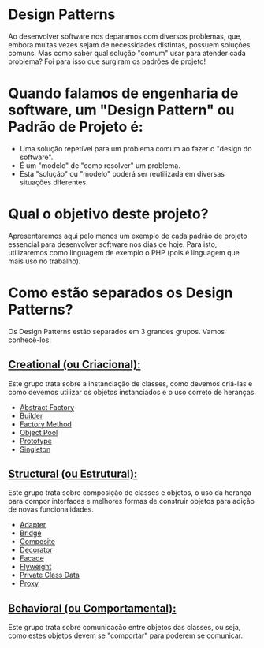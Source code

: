 # Design Patterns

Ao desenvolver software nos deparamos com diversos problemas, que, embora muitas vezes sejam de necessidades
distintas, possuem soluções comuns. Mas como saber qual solução "comum" usar para atender cada problema?
Foi para isso que surgiram os padrões de projeto!


# Quando falamos de engenharia de software, um "Design Pattern" ou Padrão de Projeto é:

* Uma solução repetível para um problema comum ao fazer o "design do software".
* É um "modelo" de "como resolver" um problema.
* Esta "solução" ou "modelo" poderá ser reutilizada em diversas situações diferentes.


# Qual o objetivo deste projeto?

Apresentaremos aqui pelo menos um exemplo de cada padrão de projeto essencial para desenvolver software nos dias de hoje.
Para isto, utilizaremos como linguagem de exemplo o PHP (pois é linguagem que mais uso no trabalho).

# Como estão separados os Design Patterns?

Os Design Patterns estão separados em 3 grandes grupos. Vamos conhecê-los:

## [Creational (ou Criacional):](src/GSoares/DesignPatterns/Creational)

Este grupo trata sobre a instanciação de classes, como devemos criá-las e como devemos utilizar os objetos instanciados e o uso correto de heranças.

* [Abstract Factory](src/GSoares/DesignPatterns/Creational/AbstractFactory)
* [Builder](src/GSoares/DesignPatterns/Creational/Builder)
* [Factory Method](src/GSoares/DesignPatterns/Creational/FactoryMethod)
* [Object Pool](src/GSoares/DesignPatterns/Creational/ObjectPool)
* [Prototype](src/GSoares/DesignPatterns/Creational/Prototype)
* [Singleton](src/GSoares/DesignPatterns/Creational/Singleton)

## [Structural (ou Estrutural):](src/GSoares/DesignPatterns/Structural)

Este grupo trata sobre composição de classes e objetos, o uso da herança para compor interfaces e melhores formas de construir objetos para adição de novas funcionalidades.

* [Adapter](src/GSoares/DesignPatterns/Structural/Adapter)
* [Bridge](src/GSoares/DesignPatterns/Structural/Bridge)
* [Composite](src/GSoares/DesignPatterns/Structural/Composite)
* [Decorator](src/GSoares/DesignPatterns/Structural/Decorator)
* [Facade](src/GSoares/DesignPatterns/Structural/Facade)
* [Flyweight](src/GSoares/DesignPatterns/Structural/Flyweight)
* [Private Class Data](src/GSoares/DesignPatterns/Structural/PrivateClassData)
* [Proxy](src/GSoares/DesignPatterns/Structural/Proxy)

## [Behavioral (ou Comportamental):](src/GSoares/DesignPatterns/Behavioral)

Este grupo trata sobre comunicação entre objetos das classes, ou seja, como estes objetos devem se "comportar" para poderem se comunicar.
